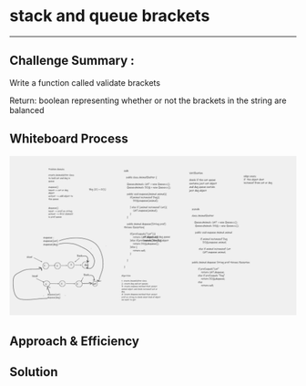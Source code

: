 # stack and queue brackets

---

## Challenge Summary :

Write a function called validate brackets

Return: boolean
representing whether or not the brackets in the string are balanced

## Whiteboard Process

![link](Read10.png)

## Approach & Efficiency



## Solution
